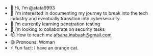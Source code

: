 - 👋 Hi, I’m @atata9993
- 👀 I'm interested in documenting my journey to break into the tech industry and eventually transition into cybersecurity.
- 🌱 I’m currently learning penetration testing
- 💞️ I’m looking to collaborate on security tasks
- 📫 How to reach me afsana.inabyah@gmail.com
- 😄 Pronouns: Woman
- ⚡ Fun fact: I have an orange cat. 

<!---
atata9993/atata9993 is a ✨ special ✨ repository because its `README.md` (this file) appears on your GitHub profile.
You can click the Preview link to take a look at your changes.
--->

